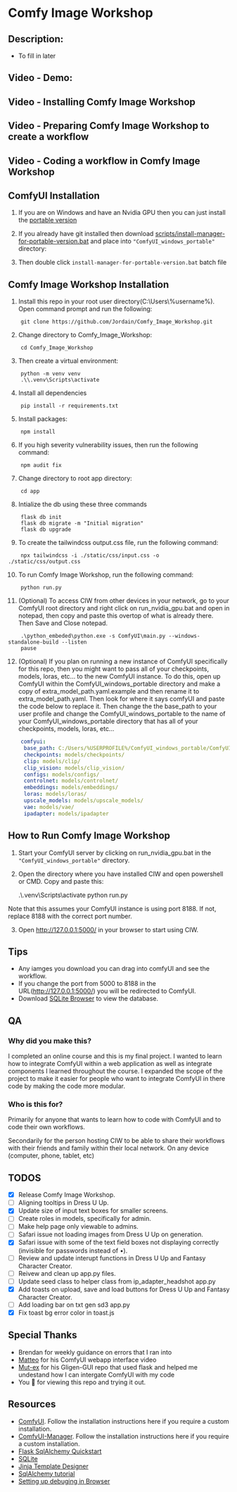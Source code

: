 # Comfy Image Workshop

## Description:
* To fill in later

## Video - Demo:  <WIP>

## Video - Installing Comfy Image Workshop <WIP>

## Video - Preparing Comfy Image Workshop to create a workflow <WIP>

## Video - Coding a workflow in Comfy Image Workshop <WIP>

## ComfyUI Installation

1. If you are on Windows and have an Nvidia GPU then you can just install the [portable version](https://github.com/comfyanonymous/ComfyUI/releases/download/latest/ComfyUI_windows_portable_nvidia_cu121_or_cpu.7z)

2. If you already have git installed then download [scripts/install-manager-for-portable-version.bat](https://github.com/ltdrdata/ComfyUI-Manager/raw/main/scripts/install-manager-for-portable-version.bat) and place into `"ComfyUI_windows_portable"` directory:

3. Then double click `install-manager-for-portable-version.bat` batch file

## Comfy Image Workshop Installation

1. Install this repo in your root user directory(C:\Users\\%username%). Open command prompt and run the following:
```commandline
	git clone https://github.com/Jordain/Comfy_Image_Workshop.git
```

2. Change directory to Comfy_Image_Workshop:
```commandline
	cd Comfy_Image_Workshop
```

3. Then create a virtual environment:
```commandline
	python -m venv venv
	.\\.venv\Scripts\activate
```

4. Install all dependencies
```commandline
	pip install -r requirements.txt
```

5. Install packages:
```commandline
	npm install
```

6. If you high severity vulnerability issues, then run the following command:
```commandline
	npm audit fix
```

7. Change directory to root app directory:
```commandline
	cd app
```

8. Intialize the db using these three commands
```commandline
	flask db init
	flask db migrate -m "Initial migration"
	flask db upgrade
```

9. To create the tailwindcss output.css file, run the following command:
```commandline
	npx tailwindcss -i ./static/css/input.css -o ./static/css/output.css
```

10. To run Comfy Image Workshop, run the following command:
```commandline
	python run.py
```

11. (Optional) To access CIW from other devices in your network, go to your ComfyUI root directory and right click on run_nvidia_gpu.bat and open in notepad, then copy and paste this overtop of what is already there. Then Save and Close notepad. 
```notepad
	.\python_embeded\python.exe -s ComfyUI\main.py --windows-standalone-build --listen
	pause
```

12. (Optional) If you plan on running a new instance of ComfyUI specifically for this repo, then you might want to pass all of your checkpoints, models, loras, etc... to the new ComfyUI instance. To do this, open up ComfyUI within the ComfyUI_windows_portable directory and make a copy of extra_model_path.yaml.example and then rename it to extra_model_path.yaml. Then look for where it says comfyUI and paste the code below to replace it. Then change the the base_path to your user profile and change the ComfyUI_windows_portable to the name of your ComfyUI_windows_portable directory that has all of your checkpoints, models, loras, etc... 
```yaml
	comfyui:
     base_path: C:/Users/%USERPROFILE%/ComfyUI_windows_portable/ComfyUI/
     checkpoints: models/checkpoints/
     clip: models/clip/
     clip_vision: models/clip_vision/
     configs: models/configs/
     controlnet: models/controlnet/
     embeddings: models/embeddings/
     loras: models/loras/
     upscale_models: models/upscale_models/
     vae: models/vae/
     ipadapter: models/ipadapter
```

## How to Run Comfy Image Workshop

1. Start your ComfyUI server by clicking on run_nvidia_gpu.bat in the `"ComfyUI_windows_portable"` directory. 

2. Open the directory where you have installed CIW and open powershell or CMD. Copy and paste this:

	.\\.venv\Scripts\activate
    python run.py

Note that this assumes your ComfyUI instance is using port 8188. If not, replace 8188 with the correct port number.

3. Open http://127.0.0.1:5000/ in your browser to start using CIW.

## Tips

- Any iamges you download you can drag into comfyUI and see the workflow.
- If you change the port from 5000 to 8188 in the URL(http://127.0.0.1:5000/) you will be redirected to ComfyUI.
- Download [SQLite Browser](https://sqlitebrowser.org/) to view the database.

## QA

### Why did you make this?

I completed an online course and this is my final project. I wanted to learn how to integrate ComfyUI within a web application as well as integrate components I learned throughout the course. I expanded the scope of the project to make it easier for people who want to integrate ComfyUI in there code by making the code more modular.

### Who is this for?

Primarily for anyone that wants to learn how to code with ComfyUI and to code their own workflows.

Secondarily for the person hosting CIW to be able to share their workflows with their friends and family within their local network. On any device (computer, phone, tablet, etc)

## TODOS

- [x] Release Comfy Image Workshop.
- [ ] Aligning tooltips in Dress U Up.
- [x] Update size of input text boxes for smaller screens.
- [ ] Create roles in models, specifically for admin.
- [ ] Make help page only viewable to admins.
- [ ] Safari issue not loading images from Dress U Up on generation.
- [x] Safari issue with some of the text field boxes not displaying correctly (invisible for passwords instead of •).
- [ ] Review and update interupt functions in Dress U Up and Fantasy Character Creator.
- [ ] Reivew and clean up app.py files.
- [ ] Update seed class to helper class from ip_adapter_headshot app.py
- [x] Add toasts on upload, save and load buttons for Dress U Up and Fantasy Character Creator.
- [ ] Add loading bar on txt gen sd3 app.py
- [x] Fix toast bg error color in toast.js

## Special Thanks

- Brendan for weekly guidance on errors that I ran into
- [Matteo](https://www.youtube.com/watch?v=anYHG37fUg4&t=1031s) for his ComfyUI webapp interface video
- [Mut-ex](https://github.com/mut-ex/gligen-gui) for his Gligen-GUI repo that used flask and helped me undestand how I can intergate ComfyUI with my code
- You 🙂 for viewing this repo and trying it out. 

## Resources

- [ComfyUI](https://github.com/comfyanonymous/ComfyUI). Follow the installation instructions here if you require a custom installation.
- [ComfyUI-Manager](https://github.com/ltdrdata/ComfyUI-Manager). Follow the installation instructions here if you require a custom installation.
- [Flask SqlAlchemy Quickstart](https://flask-sqlalchemy.palletsprojects.com/en/3.1.x/quickstart/)
- [SQLite](https://www.sqlite.org/datatype3.html)
- [Jinja Template Designer](https://jinja.palletsprojects.com/en/3.1.x/templates/)
- [SqlAlchemy tutorial](https://docs.sqlalchemy.org/en/20/tutorial/data.html#tutorial-working-with-data)
- [Setting up debuging in Browser](https://www.youtube.com/watch?v=68wO-sl5vXg&t=303s )